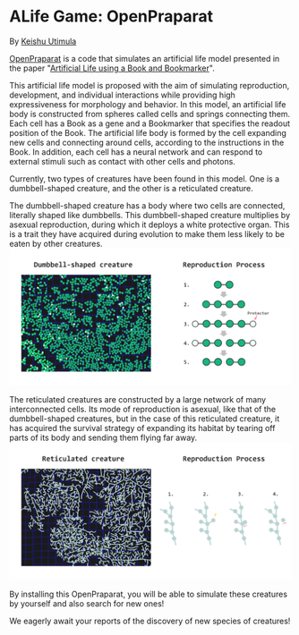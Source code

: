 # ALife Game: OpenPraparat
By [Keishu Utimula](https://twitter.com/alife_praparat)


[OpenPraparat](https://github.com/A5size/OpenPraparat) is a code that simulates an artificial life model presented in the paper "[Artificial Life using a Book and Bookmarker](https://arxiv.org/abs/2210.12854)". <br>

This artificial life model is proposed with the aim of simulating reproduction, development, and individual interactions while providing high expressiveness for morphology and behavior. In this model, an artificial life body is constructed from spheres called cells and springs connecting them. Each cell has a Book as a gene and a Bookmarker that specifies the readout position of the Book. The artificial life body is formed by the cell expanding new cells and connecting around cells, according to the instructions in the Book. In addition, each cell has a neural network and can respond to external stimuli such as contact with other cells and photons.<br>

Currently, two types of creatures have been found in this model. One is a dumbbell-shaped creature, and the other is a reticulated creature. <br>

The dumbbell-shaped creature has a body where two cells are connected, literally shaped like dumbbells. This dumbbell-shaped creature multiplies by asexual reproduction, during which it deploys a white protective organ.  This is a trait they have acquired during evolution to make them less likely to be eaten by other creatures. <br>
![dumbbell](images/OpenPraparat_dumbbell.png)

The reticulated creatures are constructed by a large network of many interconnected cells. Its mode of reproduction is asexual, like that of the dumbbell-shaped creatures, but in the case of this reticulated creature, it has acquired the survival strategy of expanding its habitat by tearing off parts of its body and sending them flying far away. <br>
![reticulated](images/OpenPraparat_reticulated.png)

By installing this OpenPraparat, you will be able to simulate these creatures by yourself and also search for new ones! <br>

We eagerly await your reports of the discovery of new species of creatures! <br>
